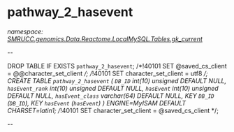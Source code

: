 ﻿# pathway_2_hasevent
_namespace: [SMRUCC.genomics.Data.Reactome.LocalMySQL.Tables.gk_current](./index.md)_

--
 
 DROP TABLE IF EXISTS `pathway_2_hasevent`;
 /*!40101 SET @saved_cs_client = @@character_set_client */;
 /*!40101 SET character_set_client = utf8 */;
 CREATE TABLE `pathway_2_hasevent` (
 `DB_ID` int(10) unsigned DEFAULT NULL,
 `hasEvent_rank` int(10) unsigned DEFAULT NULL,
 `hasEvent` int(10) unsigned DEFAULT NULL,
 `hasEvent_class` varchar(64) DEFAULT NULL,
 KEY `DB_ID` (`DB_ID`),
 KEY `hasEvent` (`hasEvent`)
 ) ENGINE=MyISAM DEFAULT CHARSET=latin1;
 /*!40101 SET character_set_client = @saved_cs_client */;
 
 --




